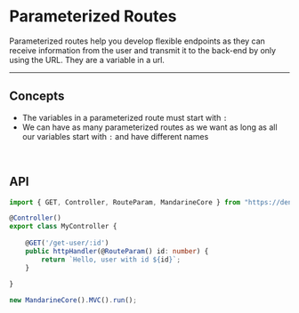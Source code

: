 # Parameterized Routes
Parameterized routes help you develop flexible endpoints as they can receive information from the user and transmit it to the back-end by only using the URL. They are a variable in a url.

----

## Concepts

- The variables in a parameterized route must start with `:`
- We can have as many parameterized routes as we want as long as all our variables start with `:` and have different names

&nbsp;

## API

```typescript
import { GET, Controller, RouteParam, MandarineCore } from "https://deno.land/x/mandarinets@v2.1.5/mod.ts";

@Controller()
export class MyController {
    
    @GET('/get-user/:id')
    public httpHandler(@RouteParam() id: number) {
        return `Hello, user with id ${id}`;
    }
    
}

new MandarineCore().MVC().run();
```
